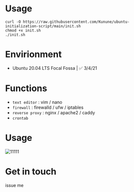 # Usage

    curl -O https://raw.githubusercontent.com/Kunune/ubuntu-initialization-script/main/init.sh
    chmod +x init.sh
    ./init.sh

# Envirionment

- Ubuntu 20.04 LTS Focal Fossa | ✅ 3/4/21

# Functions

- `text editor` : vim / nano
- `firewall` : firewalld / ufw / iptables
- `reverse proxy` : nginx / apache2 / caddy
- `crontab`

# Usage

![11111](https://user-images.githubusercontent.com/46839654/109983784-0f48d900-7cfb-11eb-8118-ba255e508f7b.png)

# Get in touch

issue me
